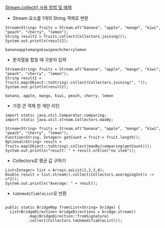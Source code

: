 [Stream.collect() 사용 방법 및 예제](https://codechacha.com/ko/java8-stream-collect/)

- Stream 요소를 1개의 String 객체로 변환

```
Stream<String> fruits = Stream.of("banana", "apple", "mango", "kiwi", "peach", "cherry", "lemon");
String result2 = fruits.collect(Collectors.joining());
System.out.println(result2);
```

`bananaapplemangokiwipeachcherrylemon`

- 문자열을 합칠 때 구분자 입력

```
Stream<String> fruits = Stream.of("banana", "apple", "mango", "kiwi", "peach", "cherry", "lemon");
String result2 = fruits.map(Object::toString).collect(Collectors.joining(", "));
System.out.println(result2);
```

`banana, apple, mango, kiwi, peach, cherry, lemon`

- 가장 큰 객체 한 개만 리턴

```
import static java.util.Comparator.comparing;
import static java.util.stream.Collectors.maxBy;

Stream<String> fruits = Stream.of("banana", "apple", "mango", "kiwi", "peach", "cherry", "lemon");
Function<String, Integer> getCount = fruit-> fruit.length();
Optional<String> result = fruits.map(Object::toString).collect(maxBy(comparing(getCount)));
System.out.println("result: " + result.orElse("no item"));
```

- Collectors로 평균 값 구하기

```
List<Integer> list = Arrays.asList(1,2,3,4);
Double result = list.stream().collect(Collectors.averagingInt(v -> v*2));
System.out.println("Average: " + result);
```

- `toUnmodifiableList`로 반환
```

public static BridgeMap from(List<String> bridge) {
  List<BridgeDirection> bridgeDirections = bridge.stream()
          .map(BridgeDirection::fromSignature)
          .collect(Collectors.toUnmodifiableList());
```
